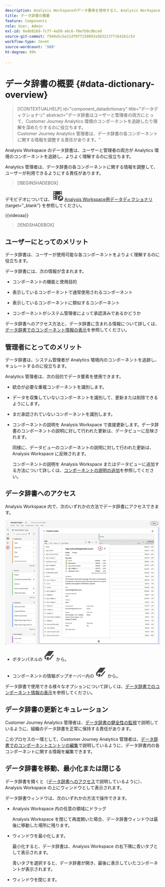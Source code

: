 ```yaml
---
description: Analysis Workspaceのデータ要素を使用すると、Analysis Workspaceの様々なコンポーネント（使用目的、承認済み、重複など）をカタログ化して追跡できます。
title: データ辞書の概要
feature: Components
role: User, Admin
exl-id: 8e4b8169-7c7f-4a58-a6c6-70efb0c86ce8
source-git-commit: f940e5cba11df0ff158093a503213ff1641b1c5d
workflow-type: tm+mt
source-wordcount: '569'
ht-degree: 89%

---
```


# データ辞書の概要 {#data-dictionary-overview}

<!-- markdownlint-disable MD034 -->

>[!CONTEXTUALHELP]
>id="component_datadictionary"
>title="データディクショナリ"
>abstract="データ辞書はユーザーと管理者の両方にとって、Customer Journey Analytics 環境のコンポーネントを追跡したり理解を深めたりするのに役立ちます。<br/>Customer Journey Analytics 管理者は、データ辞書の各コンポーネントに関する情報を調整する責任があります。"

<!-- markdownlint-enable MD034 -->


Analysis Workspace のデータ辞書は、ユーザーと管理者の両方が Analytics 環境のコンポーネントを追跡し、よりよく理解するのに役立ちます。

Analytics 管理者は、データ辞書の各コンポーネントに関する情報を調整して、ユーザーが利用できるようにする責任があります。


>[!BEGINSHADEBOX]

デモビデオについては、![VideoCheckedOut](/help/assets/icons/VideoCheckedOut.svg) [Analysis Workspace用データディクショナリ ](https://video.tv.adobe.com/v/3418028/?quality=12&learn=on){target="_blank"} を参照してください。

{{videoaa}}

>[!ENDSHADEBOX]



## ユーザーにとってのメリット

データ辞書は、ユーザーが使用可能な各コンポーネントをよりよく理解するのに役立ちます。

データ辞書には、次の情報が含まれます。

* コンポーネントの機能と使用目的

* 表示しているコンポーネントで通常使用されるコンポーネント

* 表示しているコンポーネントに類似するコンポーネント

* コンポーネントがシステム管理者によって承認済みであるかどうか

データ辞書へのアクセス方法と、データ辞書に含まれる情報について詳しくは、[データ辞書でのコンポーネント情報の表示](/help/components/data-dictionary/view-data-dictionary.md)を参照してください。

## 管理者にとってのメリット

データ辞書は、システム管理者が Analytics 環境内のコンポーネントを追跡し、キュレートするのに役立ちます。

Analytics 管理者は、次の目的でデータ要素を使用できます。

* 統合が必要な重複コンポーネントを識別します。

* データを収集していないコンポーネントを識別して、更新または削除できるようにします。

* まだ承認されていないコンポーネントを識別します。

* コンポーネントの説明を Analysis Workspace で直接更新します。データ辞書のコンポーネントの説明に対して行われた更新は、データビューに反映されます。

  同様に、データビューのコンポーネントの説明に対して行われた更新は、Analysis Workspace に反映されます。

  コンポーネントの説明を Analysis Workspace またはデータビューに追加する方法について詳しくは、[コンポーネントの説明の追加](/help/components/add-component-descriptions.md)を参照してください。

## データ辞書へのアクセス

Analysis Workspace 内で、次のいずれかの方法でデータ辞書にアクセスできます。

![左側のパネルのデータ辞書アイコン](assets/data-dictionary-access.png)

* ボタンパネルの ![ブックマーク](/help/assets/icons/Bookmark.svg) から。



* コンポーネントの情報ポップオーバー内の ![ブックマーク](/help/assets/icons/Bookmark.svg) から。


データ辞書で使用できる様々なオプションについて詳しくは、[データ辞書でのコンポーネント情報の表示](/help/components/data-dictionary/view-data-dictionary.md)を参照してください。

## データ辞書の更新とキュレーション

Customer Journey Analytics 管理者は、[データ辞書の健全性の監視](/help/components/data-dictionary/monitor-data-dictionary-health.md)で説明しているように、組織のデータ辞書を正常に保持する責任があります。

このプロセスの一環として、Customer Journey Analytics 管理者は、[データ辞書でのコンポーネントエントリの編集](/help/components/data-dictionary/edit-entries-data-dictionary.md)で説明しているように、データ辞書内の各コンポーネントに関する情報を編集できます。

## データ辞書を移動、最小化または閉じる

データ辞書を開くと（[データ辞書へのアクセス](#access-the-data-dictionary)で説明しているように）、Analysis Workspace の上にウィンドウとして表示されます。

データ辞書ウィンドウは、次のいずれかの方法で操作できます。

* Analysis Workspace 内の任意の領域にドラッグ

  Analysis Workspace を閉じて再度開いた場合、データ辞書ウィンドウは最後に移動した場所に残ります。<!--True?-->

* ウィンドウを最小化します。

  最小化すると、データ辞書は、Analysis Workspace の右下隅に青いタブとして表示されます。

  青いタブを選択すると、データ辞書が開き、最後に表示していたコンポーネントが表示されます。

* ウィンドウを閉じます。
